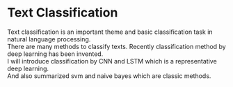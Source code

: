 # Text Classification
Text classification is an important theme and basic classification task in natural language processing.  
There are many methods to classify texts. Recently classification method by deep learning has been invented.  
I will introduce classification by CNN and LSTM which is a representative deep learning.  
And also summarized svm and naive bayes which are classic methods.
